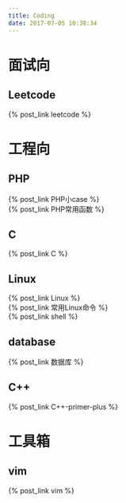 ```yaml
---
title: Coding
date: 2017-07-05 10:38:34
---
```

# 面试向
## Leetcode
{% post_link leetcode %}  <br>

# 工程向
## PHP
{% post_link PHP小case %}  <br>
{% post_link PHP常用函数 %}  <br>

## C
{% post_link C %} <br>

## Linux
{% post_link Linux %}  <br>
{% post_link 常用Linux命令 %}  <br>
{% post_link shell %}  <br>

## database
{% post_link 数据库 %}  <br>

## C++
{% post_link C++-primer-plus %}  <br>

# 工具箱
## vim
{% post_link vim %}  <br>